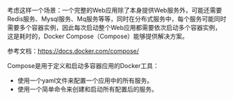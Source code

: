 
考虑这样一个场景：一个完整的Web应用除了本身提供Web服务外，可能还需要Redis服务、Mysql服务、Mq服务等等，同时在分布式服务中，每个服务可能同时需要多个容器实例，因此每次启动整个Web应用都需要依次启动多个容器实例，这是耗时的，Docker Compose（Compose）能够提供解决方案。

参考文档：https://docs.docker.com/compose/

Compose是用于定义和启动多容器应用的Docker工具：
- 使用一个yaml文件来配置一个应用中的所有服务。
- 使用一个简单命令来创建和启动所有配置后的服务。
